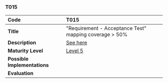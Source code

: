 ### T015

| **Code**           | **T015** |
| :--                | :--      |
| **Title**          | "Requirement - Acceptance Test" mapping coverage > 50% |
| **Description**    | [See here](../../docs/requirement-test-mapping) |
| **Maturity Level** | [Level 5](/levels#level-5) |
| **Possible Implementations** | |
| **Evaluation**     | |
